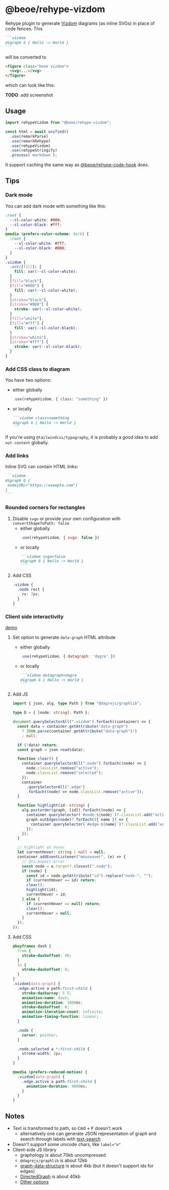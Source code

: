 # @beoe/rehype-vizdom

Rehype plugin to generate [Vizdom](https://github.com/vizdom-dev/vizdom) diagrams (as inline SVGs) in place of code fences. This

````md
```vizdom
digraph G { Hello -> World }
```
````

will be converted to

```html
<figure class="beoe vizdom">
  <svg>...</svg>
</figure>
```

which can look like this:

**TODO**: add screenshot

## Usage

```js
import rehypeVizdom from "@beoe/rehype-vizdom";

const html = await unified()
  .use(remarkParse)
  .use(remarkRehype)
  .use(rehypeVizdom)
  .use(rehypeStringify)
  .process(`markdown`);
```

It support caching the same way as [@beoe/rehype-code-hook](/packages/rehype-code-hook/) does.

## Tips

### Dark mode

You can add dark mode with something like this:

```css
:root {
  --sl-color-white: #000;
  --sl-color-black: #fff;
}
@media (prefers-color-scheme: dark) {
  :root {
    --sl-color-white: #fff;
    --sl-color-black: #000;
  }
}
.vizdom {
  :not([fill]) {
    fill: var(--sl-color-white);
  }
  [fill="black"],
  [fill="#000"] {
    fill: var(--sl-color-white);
  }
  [stroke="black"],
  [stroke="#000"] {
    stroke: var(--sl-color-white);
  }
  [fill="white"],
  [fill="#fff"] {
    fill: var(--sl-color-black);
  }
  [stroke="white"],
  [stroke="#fff"] {
    stroke: var(--sl-color-black);
  }
}
```

### Add CSS class to diagram

You have two options:

- either globally
  ```js
  .use(rehypeVizdom, { class: "something" })
  ```
- or locally
  ````md
  ```vizdom class=something
  digraph G { Hello -> World }
  ```
  ````

If you're using `@tailwindcss/typography`, it is probably a good idea to add `not-content` globally.

### Add links

Inline SVG can contain HTML links:

````md
```vizdom
digraph G {
 node[URL="https://example.com"]
}
```
````

### Rounded corners for rectangles

1. Disable `svgo` or provide your own configuration with `convertShapeToPath: false`
   - either globally
     ```js
     .use(rehypeVizdom, { svgo: false })
     ```
   - or locally
     ````md
     ```vizdom svgo=false
     digraph G { Hello -> World }
     ```
     ````
2. Add CSS
   ```css
   .vizdom {
     .node rect {
       rx: 7px;
     }
   }
   ```

### Client side interactivity

[demo](https://beoe.stereobooster.com/examples/vizdom/)

1. Set option to generate `data-graph` HTML attribute
   - either globally
     ```js
     .use(rehypeVizdom, { datagraph: 'dagre' })
     ```
   - or locally
     ````md
     ```vizdom datagraph=dagre
     digraph G { Hello -> World }
     ```
     ````
2. Add JS

   ```ts
   import { json, alg, type Path } from "@dagrejs/graphlib";

   type D = { [node: string]: Path };

   document.querySelectorAll(".vizdom").forEach((container) => {
     const data = container.getAttribute("data-graph")
       ? JSON.parse(container.getAttribute("data-graph")!)
       : null;

     if (!data) return;
     const graph = json.read(data);

     function clear() {
       container.querySelectorAll(".node").forEach((node) => {
         node.classList.remove("active");
         node.classList.remove("selected");
       });
       container
         .querySelectorAll(".edge")
         .forEach((node) => node.classList.remove("active"));
     }

     function highlight(id: string) {
       alg.postorder(graph, [id]).forEach((node) => {
         container.querySelector(`#node-${node}`)?.classList.add("active");
         graph.outEdges(node)?.forEach(({ name }) => {
           container.querySelector(`#edge-${name}`)?.classList.add("active");
         });
       });
     }

     // highlight on hover
     let currentHover: string | null = null;
     container.addEventListener("mouseover", (e) => {
       // @ts-expect-error
       const node = e.target?.closest(".node");
       if (node) {
         const id = node.getAttribute("id").replace("node-", "");
         if (currentHover == id) return;
         clear();
         highlight(id);
         currentHover = id;
       } else {
         if (currentHover == null) return;
         clear();
         currentHover = null;
       }
     });
   });
   ```

3. Add CSS

   ```css
   @keyframes dash {
     from {
       stroke-dashoffset: 40;
     }
     to {
       stroke-dashoffset: 0;
     }
   }
   .vizdom[data-graph] {
     .edge.active a path:first-child {
       stroke-dasharray: 5 5;
       animation-name: dash;
       animation-duration: 1000ms;
       stroke-dashoffset: 0;
       animation-iteration-count: infinite;
       animation-timing-function: linear;
     }

     .node {
       cursor: pointer;
     }

     .node.selected a *:first-child {
       stroke-width: 2px;
     }
   }

   @media (prefers-reduced-motion) {
     .vizdom[data-graph] {
       .edge.active a path:first-child {
         animation-duration: 4000ms;
       }
     }
   }
   ```

## Notes

- Text is transformed to path, so <kbd>Cmd</kbd> + <kbd>F</kbd> doesn't work
  - alternatively one can generate JSON representation of graph and search through labels with [text-search](https://github.com/stereobooster/facets/blob/main/notes/text-search.md#candidates)
- Doesn't support some unicode chars, like `label="∅"`
- Client-side JS library
  - graphology is about 70kb uncompressed
  - `@dagrejs/graphlib` is about 12kb
  - [graph-data-structure](https://www.npmjs.com/package/graph-data-structure) is about 4kb (but it doesn't support ids for edges)
  - [DirectedGraph](https://data-structure-typed-docs.vercel.app/classes/DirectedGraph.html) is about 40kb
  - [Other options](https://www.npmjs.com/search?q=graph-theory)
